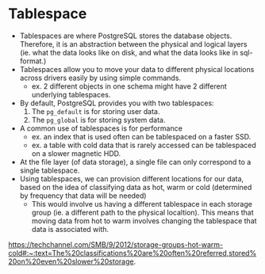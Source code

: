 
# Tablespace
- Tablespaces are where PostgreSQL stores the database objects. Therefore, it is an abstraction between the physical and logical layers (ie. what the data looks like on disk, and what the data looks like in sql-format.)
- Tablespaces allow you to move your data to different physical locations across drivers easily by using simple commands.
	- ex. 2 different objects in one schema might have 2 different underlying tablespaces.
- By default, PostgreSQL provides you with two tablespaces:
	1. The `pg_default` is for storing user data.
	2. The `pg_global` is for storing system data.
- A common use of tablespaces is for performance
	- ex. an index that is used often can be tablespaced on a faster SSD. 
	- ex. a table with cold data that is rarely accessed can be tablespaced on a slower magnetic HDD.
- At the file layer (of data storage), a single file can only correspond to a single tablespace.
- Using tablespaces, we can provision different locations for our data, based on the idea of classifying data as hot, warm or cold (determined by frequency that data will be needed)
	- This would involve us having a different tablespace in each storage group (ie. a different path to the physical localtion). This means that moving data from hot to warm involves changing the tablespace that data is associated with.

https://techchannel.com/SMB/9/2012/storage-groups-hot-warm-cold#:~:text=The%20classifications%20are%20often%20referred,stored%20on%20even%20slower%20storage.
